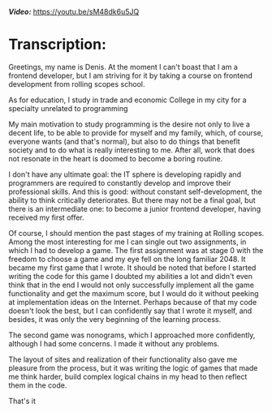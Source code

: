 ***Video:*** <https://youtu.be/sM48dk6u5JQ>

# Transcription:

Greetings, my name is Denis. At the moment I can't boast that I am a frontend developer, but I am striving for it by taking a course on frontend development from rolling scopes school.

As for education, I study in trade and economic College in my city for a specialty unrelated to programming

My main motivation to study programming is the desire not only to live a decent life, to be able to provide for myself and my family, which, of course, everyone wants (and that's normal), but also to do things that benefit society and to do what is really interesting to me. After all, work that does not resonate in the heart is doomed to become a boring routine.

I don't have any ultimate goal: the IT sphere is developing rapidly and programmers are required to constantly develop and improve their professional skills. And this is good: without constant self-development, the ability to think critically deteriorates. But there may not be a final goal, but there is an intermediate one: to become a junior frontend developer, having received my first offer.

Of course, I should mention the past stages of my training at Rolling scopes. Among the most interesting for me I can single out two assignments, in which I had to develop a game. The first assignment was at stage 0 with the freedom to choose a game and my eye fell on the long familiar 2048. It became my first game that I wrote. It should be noted that before I started writing the code for this game I doubted my abilities a lot and didn't even think that in the end I would not only successfully implement all the game functionality and get the maximum score, but I would do it without peeking at implementation ideas on the Internet. Perhaps because of that my code doesn't look the best, but I can confidently say that I wrote it myself, and besides, it was only the very beginning of the learning process.

The second game was nonograms, which I approached more confidently, although I had some concerns. I made it without any problems.

The layout of sites and realization of their functionality also gave me pleasure from the process, but it was writing the logic of games that made me think harder, build complex logical chains in my head to then reflect them in the code.

That's it